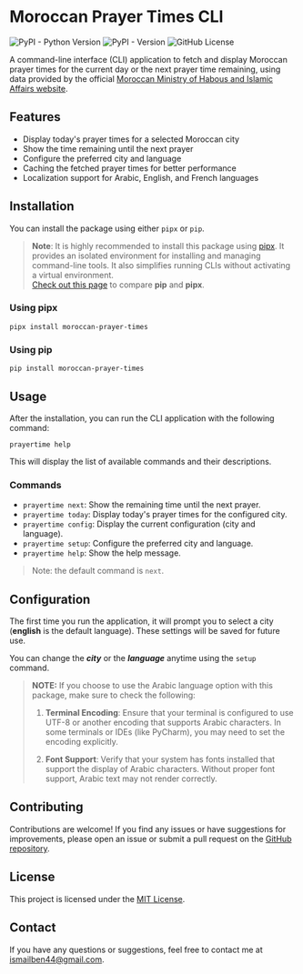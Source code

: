 # Moroccan Prayer Times CLI

<!-- [![Project Status: Active – The project has reached a stable, usable state and is being actively developed.](https://www.repostatus.org/badges/latest/active.svg)](https://www.repostatus.org/#active) -->
![PyPI - Python Version](https://img.shields.io/pypi/pyversions/moroccan-prayer-times?style=for-the-badge)
![PyPI - Version](https://img.shields.io/pypi/v/moroccan-prayer-times?style=for-the-badge)
![GitHub License](https://img.shields.io/github/license/ismailbenhallam/prayer-times-cli?style=for-the-badge)

<!-- ![GitHub Issues or Pull Requests](https://img.shields.io/github/issues/ismailbenhallam/prayer-times-cli)
![GitHub Repo stars](https://img.shields.io/github/stars/ismailbenhallam/prayer-times-cli?)-->

A command-line interface (CLI) application to fetch and display Moroccan prayer times for the current day or the next
prayer time remaining, using data provided by the official [Moroccan Ministry of Habous and Islamic Affairs
website](https://habous.gov.ma/).

## Features

- Display today's prayer times for a selected Moroccan city
- Show the time remaining until the next prayer
- Configure the preferred city and language
- Caching the fetched prayer times for better performance
- Localization support for Arabic, English, and French languages

## Installation

You can install the package using either `pipx` or `pip`.

> **Note**: It is highly recommended to install this package using [pipx](https://pipx.pypa.io/stable/). It provides
> an isolated environment for installing and managing command-line tools. It also simplifies running CLIs without
> activating a virtual environment.  
> [Check out this page](https://pipx.pypa.io/stable/comparisons/) to compare **pip** and **pipx**.

### Using pipx

```shell
pipx install moroccan-prayer-times
```

### Using pip

```shell
pip install moroccan-prayer-times
```

## Usage

After the installation, you can run the CLI application with the following command:

```shell
prayertime help
```

This will display the list of available commands and their descriptions.

### Commands

- `prayertime next`: Show the remaining time until the next prayer.
- `prayertime today`: Display today's prayer times for the configured city.
- `prayertime config`: Display the current configuration (city and language).
- `prayertime setup`: Configure the preferred city and language.
- `prayertime help`: Show the help message.

> Note: the default command is `next`.

## Configuration

The first time you run the application, it will prompt you to select a city (**english** is the default language). These
settings will be saved for future use.

You can change the _**city**_ or the **_language_** anytime using the `setup` command.

> **NOTE:** If you choose to use the Arabic language option with this package, make sure to check the following:
>
> 1. **Terminal Encoding**: Ensure that your terminal is configured to use UTF-8 or another encoding that supports
     Arabic characters. In some terminals or IDEs (like PyCharm), you may need to set the encoding explicitly.
>
> 2. **Font Support**: Verify that your system has fonts installed that support the display of Arabic characters.
     Without proper font support, Arabic text may not render correctly.

## Contributing

Contributions are welcome! If you find any issues or have suggestions for improvements, please open an issue or submit a
pull request on the [GitHub repository](https://github.com/ismailbenhallam/prayer-times-cli/).

## License

This project is licensed under
the [MIT License](https://github.com/ismailbenhallam/prayer-times-cli/?tab=MIT-1-ov-file).

## Contact

If you have any questions or suggestions, feel free to contact me
at [ismailben44@gmail.com](mailto:ismailben44@gmail.com).